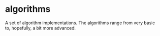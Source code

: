 # algorithms
A set of algorithm implementations. The algorithms range from very basic to, hopefully, a bit more advanced.
